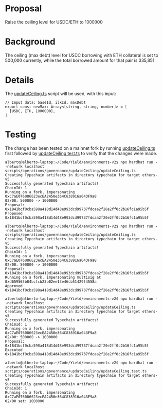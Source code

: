 # Proposal
Raise the ceiling level for USDC/ETH to 1000000

# Background
The ceiling (max debt) level for USDC borrowing with ETH collateral is set to 500,000 currently, while the total borrowed amount for that pair is 335,851.

# Details
The [updateCeiling.ts](https://github.com/yieldprotocol/environments-v2/blob/feat/update-ceiling/scripts/operations/governance/updateCeiling/updateCeiling.ts) script will be used, with this input:
```
// Input data: baseId, ilkId, maxDebt
export const newMax: Array<[string, string, number]> = [
  [USDC, ETH, 1000000],
]

```
# Testing
The change has been tested on a mainnet fork by running [updateCeiling.ts](https://github.com/yieldprotocol/environments-v2/blob/feat/update-ceiling/scripts/operations/governance/updateCeiling/updateCeiling.ts) first followed by [updateCeiling.test.ts](https://github.com/yieldprotocol/environments-v2/blob/feat/update-ceiling/scripts/operations/governance/updateCeiling/updateCeiling.test.ts) to verify that the changes were made.
```
alberto@alberto-laptop:~/Code/Yield/environments-v2$ npx hardhat run --network localhost scripts/operations/governance/updateCeiling/updateCeiling.ts 
Creating Typechain artifacts in directory typechain for target ethers-v5
Successfully generated Typechain artifacts!
ChainId: 1
Running on a fork, impersonating 0xC7aE076086623ecEA2450e364C838916a043F9a8
02/00: 500000 -> 1000000
Proposal: 0x1841bcf0cba598a418d14d48e993dcd99737fdcaa2f20e2ff0c2b16fc1a95b5f
Proposed 0x1841bcf0cba598a418d14d48e993dcd99737fdcaa2f20e2ff0c2b16fc1a95b5f

alberto@alberto-laptop:~/Code/Yield/environments-v2$ npx hardhat run --network localhost scripts/operations/governance/updateCeiling/updateCeiling.ts 
Creating Typechain artifacts in directory typechain for target ethers-v5
Successfully generated Typechain artifacts!
ChainId: 1
Running on a fork, impersonating 0xC7aE076086623ecEA2450e364C838916a043F9a8
02/00: 500000 -> 1000000
Proposal: 0x1841bcf0cba598a418d14d48e993dcd99737fdcaa2f20e2ff0c2b16fc1a95b5f
Running on a fork, impersonating multisig at 0xd659565b84bcfcb23b02ee13e46cb51429f4558a
Approved 0x1841bcf0cba598a418d14d48e993dcd99737fdcaa2f20e2ff0c2b16fc1a95b5f

alberto@alberto-laptop:~/Code/Yield/environments-v2$ npx hardhat run --network localhost scripts/operations/governance/updateCeiling/updateCeiling.ts 
Creating Typechain artifacts in directory typechain for target ethers-v5
Successfully generated Typechain artifacts!
ChainId: 1
Running on a fork, impersonating 0xC7aE076086623ecEA2450e364C838916a043F9a8
02/00: 500000 -> 1000000
Proposal: 0x1841bcf0cba598a418d14d48e993dcd99737fdcaa2f20e2ff0c2b16fc1a95b5f
Executed 0x1841bcf0cba598a418d14d48e993dcd99737fdcaa2f20e2ff0c2b16fc1a95b5f

alberto@alberto-laptop:~/Code/Yield/environments-v2$ npx hardhat run --network localhost scripts/operations/governance/updateCeiling/updateCeiling.test.ts 
Creating Typechain artifacts in directory typechain for target ethers-v5
Successfully generated Typechain artifacts!
ChainId: 1
Running on a fork, impersonating 0xC7aE076086623ecEA2450e364C838916a043F9a8
02/00 set: 1000000

```